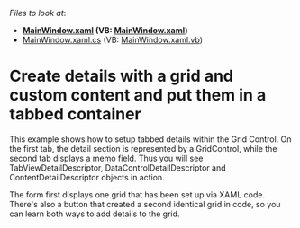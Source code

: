 <!-- default file list -->
*Files to look at*:

* **[MainWindow.xaml](./CS/WpfApplication18/MainWindow.xaml) (VB: [MainWindow.xaml](./VB/WpfApplication18/MainWindow.xaml))**
* [MainWindow.xaml.cs](./CS/WpfApplication18/MainWindow.xaml.cs) (VB: [MainWindow.xaml.vb](./VB/WpfApplication18/MainWindow.xaml.vb))
<!-- default file list end -->
# Create details with a grid and custom content and put them in a tabbed container


<p>This example shows how to setup tabbed details within the Grid Control. On the first tab, the detail section is represented by a GridControl, while the second tab displays a memo field. Thus you will see TabViewDetailDescriptor, DataControlDetailDescriptor and ContentDetailDescriptor objects in action. </p><p>The form first displays one grid that has been set up via XAML code. There's also a button that created a second identical grid in code, so you can learn both ways to add details to the grid. </p>

<br/>


